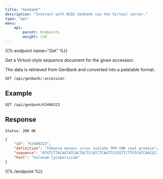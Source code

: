 ```yaml
---
title: "Genbank"
description: "Interact with NCBI Genbank via the Virtool server."
type: "api"
menu:
    api:
        parent: Endpoints
        weight: 130
---
```


{{% endpoint name="Get" %}}

Get a Virtool-style sequence document for the given accession.

The data is retrieved from GenBank and converted into a palatable format.

```
GET /api/genbank/:accession
```

## Example

```
GET /api/genbank/KJ406323
```

## Response

```
Status: 200 OK
```

```json
{
    "id": "KJ406323",
    "definition": "Tobacco mosaic virus isolate TMV-tNK coat protein",
    "sequence": "ATGTCTTACAGTATCACTACTCCATCTCAGTTCGTGTTCTTGTCATCAGCGZ...",
    "host": "Solanum lycopersicum"    
}
```

{{% /endpoint %}}

